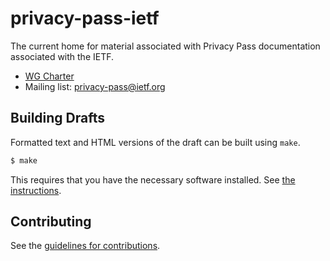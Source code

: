 # privacy-pass-ietf

The current home for material associated with Privacy Pass documentation
associated with the IETF.

- [WG Charter](/CHARTER.md)
- Mailing list: <privacy-pass@ietf.org>

## Building Drafts

Formatted text and HTML versions of the draft can be built using `make`.

```sh
$ make
```

This requires that you have the necessary software installed.  See
[the instructions](https://github.com/martinthomson/i-d-template/blob/master/doc/SETUP.md).


## Contributing

See the
[guidelines for contributions](/CONTRIBUTING.md).

